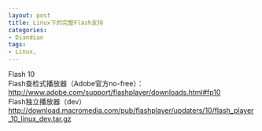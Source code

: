 ```yaml
---
layout: post
title: Linux下的完整Flash支持
categories:
- Diandian
tags:
- Linux, 
---
```

Flash 10
<br />Flash查检式播放器（Adobe官方no-free）：
<br />http://www.adobe.com/support/flashplayer/downloads.html#fp10
<br />Flash独立播放器（dev）
<br />http://download.macromedia.com/pub/flashplayer/updaters/10/flash_player_10_linux_dev.tar.gz